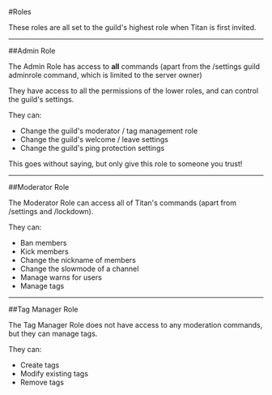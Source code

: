 #Roles

These roles are all set to the guild's highest role when Titan is first invited.

---

##Admin Role

The Admin Role has access to **all** commands (apart from the /settings guild adminrole command, which is limited to the server owner)

They have access to all the permissions of the lower roles, and can control the guild's settings.

They can:

* Change the guild's moderator / tag management role
* Change the guild's welcome / leave settings
* Change the guild's ping protection settings

This goes without saying, but only give this role to someone you trust!

---

##Moderator Role

The Moderator Role can access all of Titan's commands (apart from /settings and /lockdown).

They can:

* Ban members
* Kick members
* Change the nickname of members
* Change the slowmode of a channel
* Manage warns for users
* Manage tags

---

##Tag Manager Role

The Tag Manager Role does not have access to any moderation commands, but they can manage tags.

They can:

* Create tags
* Modify existing tags
* Remove tags